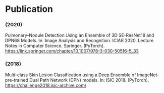 # Publication 

### (2020) 
Pulmonary-Nodule Detection Using an Ensemble of 3D SE-ResNet18 and DPN68 Models. In: Image Analysis and Recognition. ICIAR 2020. Lecture Notes in Computer Science. Springer. (PyTorch). https://link.springer.com/chapter/10.1007/978-3-030-50516-5_33
 
### (2018) 
Multi-class Skin Lesion Classification using a Deep Ensemble of ImageNet-pre-trained Dual Path Network (DPN) models. In: ISIC 2018. (PyTorch). https://challenge2018.isic-archive.com/

